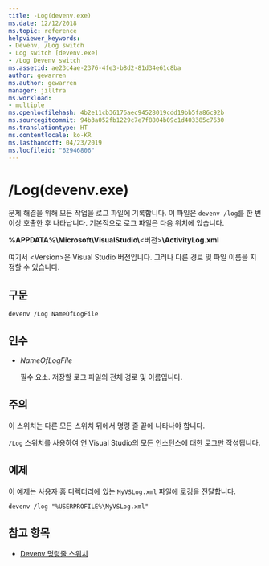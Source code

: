 ```yaml
---
title: -Log(devenv.exe)
ms.date: 12/12/2018
ms.topic: reference
helpviewer_keywords:
- Devenv, /Log switch
- Log switch [devenv.exe]
- /Log Devenv switch
ms.assetid: ae23c4ae-2376-4fe3-b8d2-81d34e61c8ba
author: gewarren
ms.author: gewarren
manager: jillfra
ms.workload:
- multiple
ms.openlocfilehash: 4b2e11cb36176aec94528019cdd19bb5fa86c92b
ms.sourcegitcommit: 94b3a052fb1229c7e7f8804b09c1d403385c7630
ms.translationtype: HT
ms.contentlocale: ko-KR
ms.lasthandoff: 04/23/2019
ms.locfileid: "62946806"
---
```

# <a name="log-devenvexe"></a>/Log(devenv.exe)

문제 해결을 위해 모든 작업을 로그 파일에 기록합니다. 이 파일은 `devenv /log`를 한 번 이상 호출한 후 나타납니다. 기본적으로 로그 파일은 다음 위치에 있습니다.

**%APPDATA%\\Microsoft\\VisualStudio\\**\<버전\>**\\ActivityLog.xml**

여기서 \<Version\>은 Visual Studio 버전입니다. 그러나 다른 경로 및 파일 이름을 지정할 수 있습니다.

## <a name="syntax"></a>구문

```shell
devenv /Log NameOfLogFile
```

## <a name="arguments"></a>인수

- *NameOfLogFile*

  필수 요소. 저장할 로그 파일의 전체 경로 및 이름입니다.

## <a name="remarks"></a>주의

이 스위치는 다른 모든 스위치 뒤에서 명령 줄 끝에 나타나야 합니다.

`/Log` 스위치를 사용하여 연 Visual Studio의 모든 인스턴스에 대한 로그만 작성됩니다.

## <a name="example"></a>예제

이 예제는 사용자 홈 디렉터리에 있는 `MyVSLog.xml` 파일에 로깅을 전달합니다.

```shell
devenv /log "%USERPROFILE%\MyVSLog.xml"
```

## <a name="see-also"></a>참고 항목

- [Devenv 명령줄 스위치](../../ide/reference/devenv-command-line-switches.md)